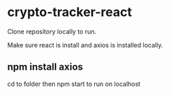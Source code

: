 # crypto-tracker-react

Clone repository locally to run.

Make sure react is install and axios is installed locally. 
## npm install axios

cd to folder then npm start to run on localhost
